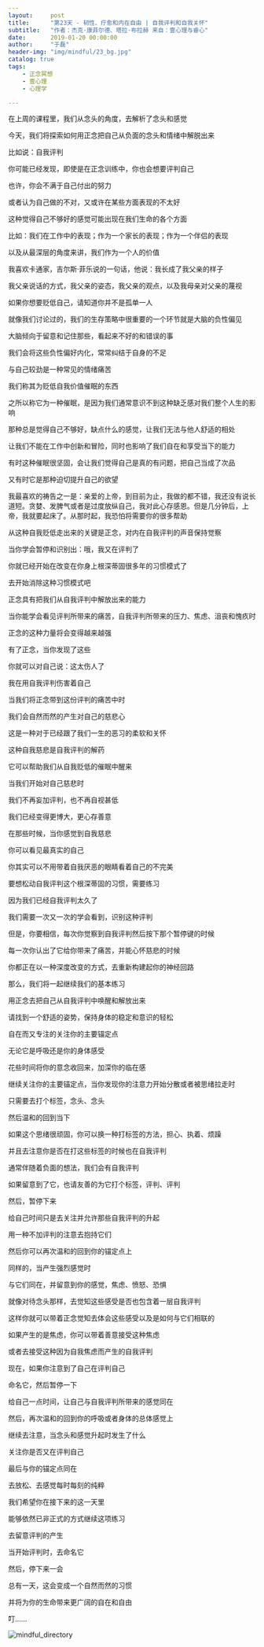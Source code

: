 ```yaml
---
layout:     post
title:      "第23天 - 韧性、疗愈和内在自由 | 自我评判和自我关怀"
subtitle:   "作者：杰克·康菲尔德、塔拉·布拉赫 来自：壹心理与睿心"
date:       2019-01-20 00:00:00
author:     "于磊"
header-img: "img/mindful/23_bg.jpg"
catalog: true
tags:
    - 正念冥想
    - 壹心理
    - 心理学

---
```


在上周的课程里，我们从念头的角度，去解析了念头和感觉

今天，我们将探索如何用正念把自己从负面的念头和情绪中解脱出来

比如说：自我评判

你可能已经发现，即使是在正念训练中，你也会想要评判自己

也许，你会不满于自己付出的努力

或者认为自己做的不对，又或许在某些方面表现的不太好

这种觉得自己不够好的感觉可能出现在我们生命的各个方面

比如：我们在工作中的表现；作为一个家长的表现；作为一个伴侣的表现

以及从最深层的角度来讲，我们作为一个人的价值

我喜欢卡通家，吉尔斯·菲乐说的一句话，他说：我长成了我父亲的样子

我父亲说话的方式，我父亲的姿态，我父亲的观点，以及我母亲对父亲的蔑视

如果你想要贬低自己，请知道你并不是孤单一人

就像我们讨论过的，我们的生存策略中很重要的一个环节就是大脑的负性偏见

大脑倾向于留意和记住那些，看起来不好的和错误的事

我们会将这些负性偏好内化，常常纠结于自身的不足

与自己较劲是一种常见的情绪痛苦

我们称其为贬低自我价值催眠的东西

之所以称它为一种催眠，是因为我们通常意识不到这种缺乏感对我们整个人生的影响

那种总是觉得自己不够好，缺点什么的感觉，让我们无法与他人舒适的相处

让我们不能在工作中创新和冒险，同时也影响了我们自在和享受当下的能力

有时这种催眠很坚固，会让我们觉得自己是真的有问题，把自己当成了次品

又有时它是那种迫切提升自己的欲望

我最喜欢的祷告之一是：亲爱的上帝，到目前为止，我做的都不错，我还没有说长道短。贪婪、发脾气或者是过度放纵自己，我对此心存感恩。但是几分钟后，上帝，我就要起床了。从那时起，我恐怕将需要你的很多帮助

从这种自我贬低走出来的关键是正念，对内在自我评判的声音保持觉察

当你学会暂停和识别出：哦，我又在评判了

你就已经开始在改变在你身上根深蒂固很多年的习惯模式了

去开始消除这种习惯模式吧

正念具有把我们从自我评判中解放出来的能力

当你能学会看见评判所带来的痛苦，自我评判所带来的压力、焦虑、沮丧和愧疚时

正念的这种力量将会变得越来越强

有了正念，当你发现了这些

你就可以对自己说：这太伤人了

我在用自我评判伤害着自己

当我们将正念带到这份评判的痛苦中时

我们会自然而然的产生对自己的慈悲心

这是一种对于已经跟了我们一生的恶习的柔软和关怀

这种自我慈悲是自我评判的解药

它可以帮助我们从自我贬低的催眠中醒来

当我们开始对自己慈悲时

我们不再妄加评判，也不再自视甚低

我们已经变得更博大，更心存善意

在那些时候，当你感觉到自我慈悲

你可以看见最真实的自己

你其实可以不用带着自我厌恶的眼睛看着自己的不完美

要想松动自我评判这个根深蒂固的习惯，需要练习

因为我们已经自我评判太久了

我们需要一次又一次的学会看到，识别这种评判

但是，你要相信，每次你觉察到自我评判然后按下那个暂停键的时候

每一次你认出了它给你带来了痛苦，并能心怀慈悲的时候

你都正在以一种深度改变的方式，去重新构建起你的神经回路

那么，我们将一起继续我们的基本练习

用正念去把自己从自我评判中唤醒和解放出来

请找到一个舒适的姿势，保持身体的稳定和意识的轻松

自在而又专注的关注你的主要锚定点

无论它是呼吸还是你的身体感受

花些时间将你的意念收回来，加深你的临在感

继续关注你的主要锚定点，当你发现你的注意力开始分散或者被思绪拉走时

只需要去打个标签，念头、念头

然后温和的回到当下

如果这个思绪很顽固，你可以换一种打标签的方法，担心、执着、烦躁

并且去注意你是否在打这些标签的时候也在自我评判

通常伴随着负面的想法，我们会有自我评判

如果留意到了它，也请友善的为它打个标签，评判、评判

然后，暂停下来

给自己时间只是去关注并允许那些自我评判的升起

用一种不加评判的注意去抱持它们

然后你可以再次温和的回到你的锚定点上

同样的，当产生强烈感觉时

与它们同在，并留意到你的感觉，焦虑、愤怒、恐惧

就像对待念头那样，去觉知这些感受是否也包含着一层自我评判

这样你就可以带着正念觉知去体会这些感受以及是如何与它们相联的

如果产生的是焦虑，你可以带着善意接受这种焦虑

或者去接受这种因为自我焦虑而产生的自我评判

现在，如果你注意到了自己在评判自己

命名它，然后暂停一下

给自己一点时间，让自己与自我评判所带来的感觉同在

然后，再次温和的回到你的呼吸或者身体的总体感觉上

继续去注意，当念头和感觉升起时发生了什么

关注你是否又在评判自己

最后与你的锚定点同在

去放松、去感觉每时每刻的纯粹

我们希望你在接下来的这一天里

能够依然已非正式的方式继续这项练习

去留意评判的产生

当开始评判时，去命名它

然后，停下来一会

总有一天，这会变成一个自然而然的习惯

并将为你的生命带来更广阔的自在和自由

叮......



![mindful_directory](/img/mindful/share.jpeg)






























